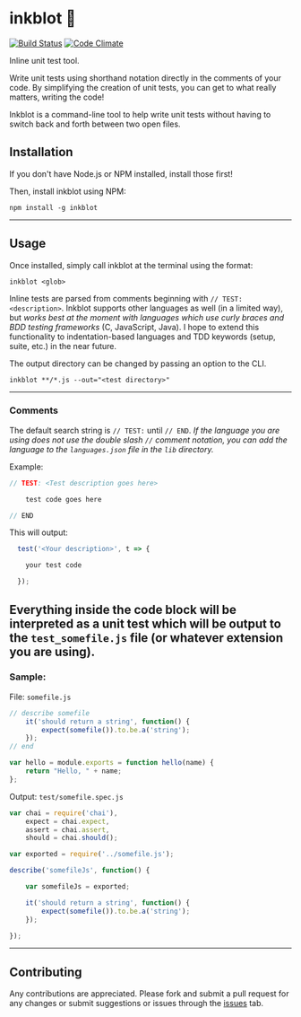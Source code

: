 # inkblot :octopus:

[![Build Status](https://travis-ci.org/ajthor/inkblot.svg?branch=master)](https://travis-ci.org/ajthor/inkblot) [![Code Climate](https://codeclimate.com/github/ajthor/inkblot.png)](https://codeclimate.com/github/ajthor/inkblot)

Inline unit test tool.

Write unit tests using shorthand notation directly in the comments of your code. By simplifying the creation of unit tests, you can get to what really matters, writing the code!

Inkblot is a command-line tool to help write unit tests without having to switch back and forth between two open files.

## Installation

If you don't have Node.js or NPM installed, install those first!

Then, install inkblot using NPM:

    npm install -g inkblot

------

## Usage

Once installed, simply call inkblot at the terminal using the format:

    inkblot <glob>

Inline tests are parsed from comments beginning with `// TEST: <description>`. Inkblot supports other languages as well (in a limited way), but *works best at the moment with languages which use curly braces and BDD testing frameworks* (C, JavaScript, Java). I hope to extend this functionality to indentation-based languages and TDD keywords (setup, suite, etc.) in the near future.

The output directory can be changed by passing an option to the CLI.

```
inkblot **/*.js --out="<test directory>"
```

------

### Comments

The default search string is `// TEST:` until `// END`. *If the language you are using does not use the double slash `//` comment notation, you can add the language to the `languages.json` file in the `lib` directory.*

Example:
```javascript
// TEST: <Test description goes here>

    test code goes here

// END
```

This will output:
```javascript
  test('<Your description>', t => {

    your test code

  });
```

Everything inside the code block will be interpreted as a unit test which will be output to the `test_somefile.js` file (or whatever extension you are using).
------

### Sample:

File: `somefile.js`
```javascript
// describe somefile
    it('should return a string', function() {
        expect(somefile()).to.be.a('string');
    });
// end

var hello = module.exports = function hello(name) {
    return "Hello, " + name;
};
```

Output: `test/somefile.spec.js`
```javascript
var chai = require('chai'),
    expect = chai.expect,
    assert = chai.assert,
    should = chai.should();

var exported = require('../somefile.js');

describe('somefileJs', function() {

    var somefileJs = exported;

    it('should return a string', function() {
        expect(somefile()).to.be.a('string');
    });

});
```

------

## Contributing

Any contributions are appreciated. Please fork and submit a pull request for any changes or submit suggestions or issues through the [issues](https://github.com/ajthor/inkblot/issues) tab.
